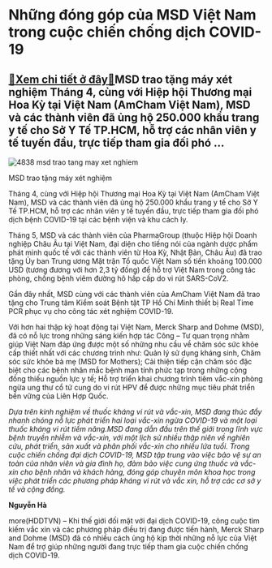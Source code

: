 Những đóng góp của MSD Việt Nam trong cuộc chiến chống dịch COVID-19
====================================================================

[:gift:Xem chi tiết ở đây:gift:](https://hddtvn.com/nhung-dong-gop-cua-msd-viet-nam-trong-cuoc-chien-chong-dich-covid-19/)MSD trao tặng máy xét nghiệm Tháng 4, cùng với Hiệp hội Thương mại Hoa Kỳ tại Việt Nam (AmCham Việt Nam), MSD và các thành viên đã ủng hộ 250.000 khẩu trang y tế cho Sở Y Tế TP.HCM, hỗ trợ các nhân viên y tế tuyến đầu, trực tiếp tham gia đối phó …
-------------------------------------------------------------------------------------------------------------------------------------------------------------------------------------------------------------------------------------------------------





![4838 msd trao tang may xet nghiem](https://haiquanonline.com.vn/stores/news_dataimages/phuonghtl/082020/31/15/in_article/4838_MSD_trao_tang_may_xet_nghiem.jpg?rt=20200831182618 "Những đóng góp của MSD Việt Nam trong cuộc chiến chống dịch COVID-19")


MSD trao tặng máy xét nghiệm



Tháng 4, cùng với Hiệp hội Thương mại Hoa Kỳ tại Việt Nam (AmCham Việt Nam), MSD và các thành viên đã ủng hộ 250.000 khẩu trang y tế cho Sở Y Tế TP.HCM, hỗ trợ các nhân viên y tế tuyến đầu, trực tiếp tham gia đối phó dịch bệnh COVID-19 tại các bệnh viện và khu cách ly.


Tháng 5, MSD và các thành viên của PharmaGroup (thuộc Hiệp hội Doanh nghiệp Châu Âu tại Việt Nam, đại diện cho tiếng nói của ngành dược phẩm phát minh quốc tế với các thành viên từ Hoa Kỳ, Nhật Bản, Châu Âu) đã trao tặng Ủy ban Trung ương Mặt trận Tổ quốc Việt Nam số tiền khoảng 100.000 USD (tương đương với hơn 2,3 tỷ đồng) để hỗ trợ Việt Nam trong công tác phòng, chống bệnh viêm đường hô hấp cấp do vi rút SARS-CoV2.


Gần đây nhất, MSD cùng với các thành viên của AmCham Việt Nam đã trao tặng cho Trung tâm Kiểm soát Bệnh tật TP Hồ Chí Minh thiết bị Real Time PCR phục vụ cho công tác xét nghiệm COVID-19.


Với hơn hai thập kỷ hoạt động tại Việt Nam, Merck Sharp and Dohme (MSD), đã có nỗ lực trong những sáng kiến hợp tác Công – Tư quan trọng nhằm giúp Việt Nam đáp ứng được một số những nhu cầu về chăm sóc sức khỏe cấp thiết nhất với các chương trình như: Quản lý sử dụng kháng sinh, Chăm sóc sức khỏe bà mẹ (MSD for Mothers); Cải thiện tiếp cận chăm sóc đặc biệt cho các bệnh nhân mắc bệnh mạn tính phức tạp trong những cộng đồng thiếu nguồn lực y tế; Hỗ trợ triển khai chương trình tiêm vắc-xin phòng ngừa ung thư cổ tử cung do vi rút HPV để được những mục tiêu phát triển bền vững của Liên Hợp Quốc.





*Dựa trên kinh nghiệm về thuốc kháng vi rút và vắc-xin, MSD đang thúc đẩy nhanh chóng nỗ lực phát triển hai loại vắc-xin ngừa COVID-19 và một loại thuốc kháng vi rút tiềm năng.MSD đang dẫn đầu trên thế giới trong lĩnh vực bệnh truyền nhiễm và vắc-xin, với một lịch sử nhiều thập niên về nghiên cứu, phát triển, sản xuất và phân phối vắc-xin cho nhiều lứa tuổi. Trong cuộc chiến chống đại dịch COVID-19, MSD tập trung vào việc bảo vệ sự an toàn của nhân viên và gia đình họ, đảm bảo việc cung ứng thuốc và vắc- xin cho bệnh nhân và khách hàng, đóng góp chuyên môn khoa học trong việc phát triển các phương pháp kháng vi rút và vắc xin, hỗ trợ các cơ sở y tế và cộng đồng.*




**Nguyễn Hà**



more(HDDTVN) – Khi thế giới đối mặt với đại dịch COVID-19, công cuộc tìm kiếm vắc xin và các phương pháp điều trị đang được tiến hành, Merck Sharp and Dohme (MSD) đã có nhiều cách ủng hộ kịp thời những nỗ lực của Việt Nam để trợ giúp những người đang trực tiếp tham gia cuộc chiến chống dịch COVID-19.

